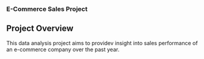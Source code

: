### E-Commerce Sales Project
## Project Overview
This data analysis project aims to providev insight into sales performance of an e-commerce company over the past year. 
